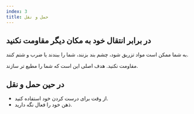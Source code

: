 ```yaml
---
index: 3
title: حمل و نقل
---
```

## در برابر انتقال خود به مکان دیگر مقاومت نکنید

به شما ممکن است مواد تزریق شود، چشم بند بزنند، شما را ببندند یا ضرب و شتم کنند.

مقاومت نکنید. هدف اصلی این است که شما را مطیع تر سازند.

## در حین حمل و نقل

*   از وقت برای درست کردن خود استفاده کنید.
*   ذهن خود را فعال نگه دارید.